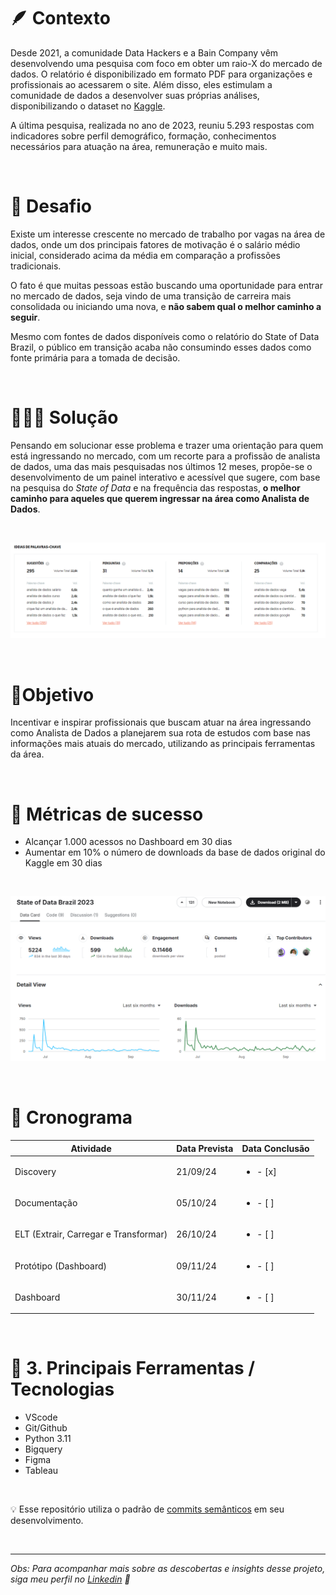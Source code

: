 # 🪶 Contexto
Desde 2021, a comunidade Data Hackers e a Bain Company vêm desenvolvendo uma pesquisa com foco em obter um raio-X do mercado de dados. O relatório é disponibilizado em formato PDF para organizações e profissionais ao acessarem o site. Além disso, eles estimulam a comunidade de dados a desenvolver suas próprias análises, disponibilizando o dataset no [Kaggle](https://www.kaggle.com/datasets/datahackers/state-of-data-brazil-2023/data).

A última pesquisa, realizada no ano de 2023, reuniu 5.293 respostas com indicadores sobre perfil demográfico, formação, conhecimentos necessários para atuação na área, remuneração e muito mais.

<br>

# 🔎 Desafio
Existe um interesse crescente no mercado de trabalho por vagas na área de dados, onde um dos principais fatores de motivação é o salário médio inicial, considerado acima da média em comparação a profissões tradicionais.

O fato é que muitas pessoas estão buscando uma oportunidade para entrar no mercado de dados, seja vindo de uma transição de carreira mais consolidada ou iniciando uma nova, e **não sabem qual o melhor caminho a seguir**.

Mesmo com fontes de dados disponíveis como o relatório do State of Data Brazil, o público em transição acaba não consumindo esses dados como fonte primária para a tomada de decisão.

<br>

# 👨🏾‍💻 Solução
Pensando em solucionar esse problema e trazer uma orientação para quem está ingressando no mercado, com um recorte para a profissão de analista de dados, uma das mais pesquisadas nos últimos 12 meses, propõe-se o desenvolvimento de um painel interativo e acessível que sugere, com base na pesquisa do *State of Data* e na frequência das respostas, **o melhor caminho para aqueles que querem ingressar na área como Analista de Dados**.

<br>

![Top Palavras Chaves Analista de Dados](state_of_data_brazil_2023/images/keywords_analista_de_dados.png)

<br>

# 🎯Objetivo
Incentivar e inspirar profissionais que buscam atuar na área ingressando como Analista de Dados a planejarem sua rota de estudos com base nas informações mais atuais do mercado, utilizando as principais ferramentas da área.

<br>

# 🔑 Métricas de sucesso
- Alcançar 1.000 acessos no Dashboard em 30 dias
- Aumentar em 10% o número de downloads da base de dados original do Kaggle em 30 dias

<br>

![Métricas Kaggle](state_of_data_brazil_2023/images/metricas_kaggle.png)

<br>

# 📅 Cronograma 


| Atividade               |Data Prevista | Data Conclusão |
|-------------------------|--------------|-------------|
| Discovery     | 21/09/24       | <ul><li>- [x] </li>      |
| Documentação            | 05/10/24       | <ul><li>- [ ] </li>    |
| ELT (Extrair, Carregar e Transformar) | 26/10/24   | <ul><li>- [ ] </li>       |
| Protótipo (Dashboard)   | 09/11/24       | <ul><li>- [ ] </li>      |
| Dashboard               | 30/11/24       | <ul><li>- [ ] </li>     |

<br>

# 🔨 3. Principais Ferramentas / Tecnologias 

- VScode
- Git/Github
- Python 3.11
- Bigquery
- Figma
- Tableau

<br>

💡 Esse repositório utiliza o padrão de [commits semânticos](https://github.com/iuricode/padroes-de-commits) em seu desenvolvimento.

<br>

___
<em> Obs: Para acompanhar mais sobre as descobertas e insights desse projeto, siga meu perfil no [Linkedin](https://www.linkedin.com/in/francinisantana/) 💛 <em>
